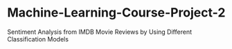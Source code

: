 # Machine-Learning-Course-Project-2
Sentiment Analysis from IMDB Movie Reviews by Using Different Classification Models
